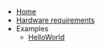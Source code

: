 - [Home](https://github.com/Onixarts/Hapcanuino/wiki)
- [Hardware requirements](https://github.com/Onixarts/Hapcanuino/wiki/Hardware-requirements)
- Examples
    - [HelloWorld](https://github.com/Onixarts/Hapcanuino/wiki/HelloWorld)